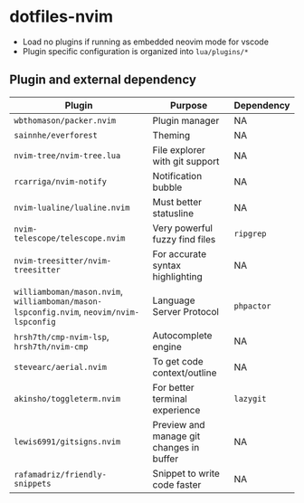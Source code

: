 # dotfiles-nvim

- Load no plugins if running as embedded neovim mode for vscode
- Plugin specific configuration is organized into `lua/plugins/*`

## Plugin and external dependency

| Plugin                                                                                  | Purpose                                  | Dependency |
| --------------------------------------------------------------------------------------- | ---------------------------------------- | ---------- |
| `wbthomason/packer.nvim`                                                                | Plugin manager                           | NA         |
| `sainnhe/everforest`                                                                    | Theming                                  | NA         |
| `nvim-tree/nvim-tree.lua`                                                               | File explorer with git support           | NA         |
| `rcarriga/nvim-notify`                                                                  | Notification bubble                      | NA         |
| `nvim-lualine/lualine.nvim`                                                             | Must better statusline                   | NA         |
| `nvim-telescope/telescope.nvim`                                                         | Very powerful fuzzy find files           | `ripgrep`  |
| `nvim-treesitter/nvim-treesitter`                                                       | For accurate syntax highlighting         | NA         |
| `williamboman/mason.nvim`, `williamboman/mason-lspconfig.nvim`, `neovim/nvim-lspconfig` | Language Server Protocol                 | `phpactor` |
| `hrsh7th/cmp-nvim-lsp`, `hrsh7th/nvim-cmp`                                              | Autocomplete engine                      | NA         |
| `stevearc/aerial.nvim`                                                                  | To get code context/outline              | NA         |
| `akinsho/toggleterm.nvim`                                                               | For better terminal experience           | `lazygit`  |
| `lewis6991/gitsigns.nvim`                                                               | Preview and manage git changes in buffer | NA         |
| `rafamadriz/friendly-snippets`                                                          | Snippet to write code faster             | NA         |
